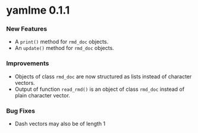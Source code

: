 yamlme 0.1.1
============

### New Features

* A `print()` method for `rmd_doc` objects.
* An `update()` method for `rmd_doc` objects.

### Improvements

* Objects of class `rmd_doc` are now structured as lists instead of character
vectors.
* Output of function `read_rmd()` is an object of class `rmd_doc` instead of plain
character vector.

### Bug Fixes

* Dash vectors may also be of length 1
